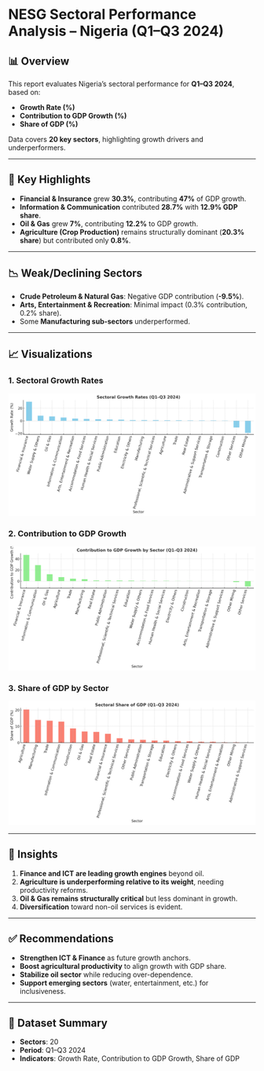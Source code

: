 # NESG Sectoral Performance Analysis – Nigeria (Q1–Q3 2024)

## 📊 Overview
This report evaluates Nigeria’s sectoral performance for **Q1–Q3 2024**, based on:
- **Growth Rate (%)**
- **Contribution to GDP Growth (%)**
- **Share of GDP (%)**

Data covers **20 key sectors**, highlighting growth drivers and underperformers.

---

## 🚀 Key Highlights
- **Financial & Insurance** grew **30.3%**, contributing **47%** of GDP growth.  
- **Information & Communication** contributed **28.7%** with **12.9% GDP share**.  
- **Oil & Gas** grew **7%**, contributing **12.2%** to GDP growth.  
- **Agriculture (Crop Production)** remains structurally dominant (**20.3% share**) but contributed only **0.8%**.  

---

## 📉 Weak/Declining Sectors
- **Crude Petroleum & Natural Gas**: Negative GDP contribution (**-9.5%**).  
- **Arts, Entertainment & Recreation**: Minimal impact (0.3% contribution, 0.2% share).  
- Some **Manufacturing sub-sectors** underperformed.  

---

## 📈 Visualizations

### 1. Sectoral Growth Rates
![Growth Rate Chart](growth_rate.png)

### 2. Contribution to GDP Growth
![Contribution to GDP Chart](contribution_gdp.png)

### 3. Share of GDP by Sector
![Share of GDP Chart](share_gdp.png)

---

## 📌 Insights
1. **Finance and ICT are leading growth engines** beyond oil.  
2. **Agriculture is underperforming relative to its weight**, needing productivity reforms.  
3. **Oil & Gas remains structurally critical** but less dominant in growth.  
4. **Diversification** toward non-oil services is evident.  

---

## ✅ Recommendations
- **Strengthen ICT & Finance** as future growth anchors.  
- **Boost agricultural productivity** to align growth with GDP share.  
- **Stabilize oil sector** while reducing over-dependence.  
- **Support emerging sectors** (water, entertainment, etc.) for inclusiveness.  

---

## 📂 Dataset Summary
- **Sectors**: 20  
- **Period**: Q1–Q3 2024  
- **Indicators**: Growth Rate, Contribution to GDP Growth, Share of GDP  
